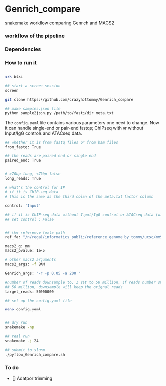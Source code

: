 # Genrich_compare
snakemake workflow comparing Genrich and MACS2

### workflow of the pipeline


### Dependencies

### How to run it

```bash

ssh bio1

## start a screen session
screen

git clone https://github.com/crazyhottommy/Genrich_compare

## make samples.json file
python sample2json.py /path/to/fastq/dir meta.txt

```

The `config.yaml` file contains various parameters one need to change.
Now it can handle single-end or pair-end fastqs; ChIPseq with or without Input/IgG controls
and ATACseq data.

```bash
## whether it is from fastq files or from bam files
from_fastq: True

## the reads are paired end or single end
paired_end: True


# >70bp long, <70bp false
long_reads: True

# what's the control for IP
# if it is ChIP-seq data
# this is the same as the third colmn of the meta.txt factor column

control: 'Input'

## if it is ChIP-seq data without Input/IgG control or ATACseq data (without control by nature)
## set control : False


## the reference fasta path
ref_fa: "/n/regal/informatics_public/reference_genome_by_tommy/ucsc/mm9/mm9.fa"

macs2_g: mm
macs2_pvalue: 1e-5

# other macs2 arguments
macs2_args: -f BAM

Genrich_args: "-r -p 0.05 -a 200 "

#number of reads downsample to, I set to 50 million, if reads number smaller than
## 50 million, downsample will keep the orignal reads
target_reads: 50000000
```


```bash
## set up the config.yaml file

nano config.yaml


## dry run
snakemake -np

## real run
snakemake -j 24

## submit to slurm
./pyflow_Genrich_compare.sh
```

### To do

- [] Adatpor trimming
